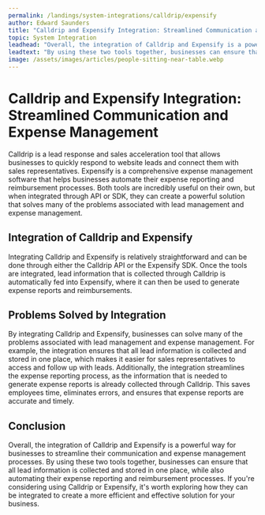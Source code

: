 ```yaml
---
permalink: /landings/system-integrations/calldrip/expensify
author: Edward Saunders
title: "Calldrip and Expensify Integration: Streamlined Communication and Expense Management"
topic: System Integration
leadhead: "Overall, the integration of Calldrip and Expensify is a powerful way for businesses to streamline their communication and expense management processes"
leadtext: "By using these two tools together, businesses can ensure that all lead information is collected and stored in one place, while also automating their expense reporting and reimbursement processes. If you're considering using Calldrip or Expensify, it's worth exploring how they can be integrated to create a more efficient and effective solution for your business."
image: /assets/images/articles/people-sitting-near-table.webp
---
```

<div class="arttext">  <h1>Calldrip and Expensify Integration: Streamlined Communication and Expense Management</h1>
  
  <p>Calldrip is a lead response and sales acceleration tool that allows businesses to quickly respond to website leads and connect them with sales representatives. Expensify is a comprehensive expense management software that helps businesses automate their expense reporting and reimbursement processes. Both tools are incredibly useful on their own, but when integrated through API or SDK, they can create a powerful solution that solves many of the problems associated with lead management and expense management.</p>
  
  <h2>Integration of Calldrip and Expensify</h2>
  
  <p>Integrating Calldrip and Expensify is relatively straightforward and can be done through either the Calldrip API or the Expensify SDK. Once the tools are integrated, lead information that is collected through Calldrip is automatically fed into Expensify, where it can then be used to generate expense reports and reimbursements.</p>
  
  <h2>Problems Solved by Integration</h2>
  
  <p>By integrating Calldrip and Expensify, businesses can solve many of the problems associated with lead management and expense management. For example, the integration ensures that all lead information is collected and stored in one place, which makes it easier for sales representatives to access and follow up with leads. Additionally, the integration streamlines the expense reporting process, as the information that is needed to generate expense reports is already collected through Calldrip. This saves employees time, eliminates errors, and ensures that expense reports are accurate and timely.</p>
  
  <h2>Conclusion</h2>
  
  <p>Overall, the integration of Calldrip and Expensify is a powerful way for businesses to streamline their communication and expense management processes. By using these two tools together, businesses can ensure that all lead information is collected and stored in one place, while also automating their expense reporting and reimbursement processes. If you're considering using Calldrip or Expensify, it's worth exploring how they can be integrated to create a more efficient and effective solution for your business.</p>
  
</div>